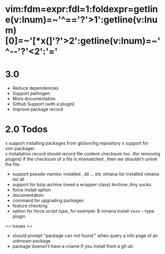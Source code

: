 # vim:fdm=expr:fdl=1:foldexpr=getline(v\:lnum)=~'^=='?'>1'\:getline(v\:lnum)[0]=~'[*x(]'?'>2'\:getline(v\:lnum)=~'^--'?'<2'\:'='


# 3.0 

* Reduce dependencies
* Support pathogen
* More documentation
* Github Support (with a plugin)
* Improve package record

# 2.0 Todos
x support installing packages from git/svn/hg repository
x support for vim::packager  
x installation record
    should record file content checksum too. (for removing plugins)
    if the checksum of a file is mismatched , then we shouldn't unlink the file.
* support pseudo-names: installed , all ... etc 
    vimana list installed
    vimana list all
* support for bzip archive (need a wrapper class)
        Archive::Any sucks.
* force install option
* documentation
* command for upgrading packages
* feature checking
* option for force script type, for example:
    $ vimana install xxxx --type plugin

== issues ==
* should prompt "package can not found." when query a info page of an unknown package.
* package doensn't have a cname if you install from a git uti.
